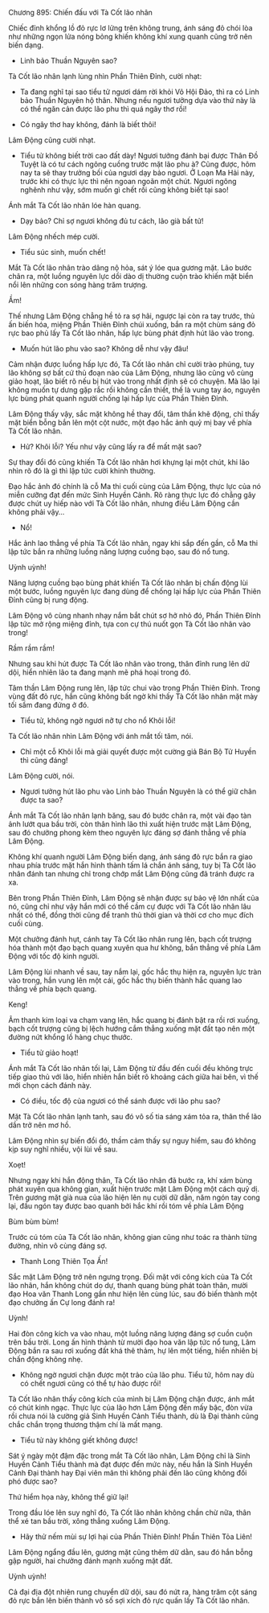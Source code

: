 




Chương 895: Chiến đấu với Tà Cốt lão nhân


Chiếc đỉnh khổng lồ đỏ rực lơ lửng trên không trung, ánh sáng đỏ chói lòa như những ngọn lửa nóng bỏng khiến không khí xung quanh cũng trở nên biến dạng.

- Linh bảo Thuần Nguyên sao?

Tà Cốt lão nhân lạnh lùng nhìn Phần Thiên Đỉnh, cười nhạt:

- Ta đang nghĩ tại sao tiểu tử ngươi dám rời khỏi Võ Hội Đảo, thì ra có Linh bảo Thuần Nguyên hộ thân. Nhưng nếu ngươi tưởng dựa vào thứ này là có thể ngăn cản được lão phu thì quá ngây thơ rồi!

- Có ngây thơ hay không, đánh là biết thôi!

Lâm Động cũng cười nhạt.

- Tiểu tử không biết trời cao đất dày! Ngươi tưởng đánh bại được Thân Đồ Tuyệt là có tư cách ngông cuồng trước mặt lão phu à? Cũng được, hôm nay ta sẽ thay trưởng bối của ngươi dạy bảo ngươi. Ở Loạn Ma Hải này, trước khi có thực lực thì nên ngoan ngoãn một chút. Ngươi ngông nghênh như vậy, sớm muốn gì chết rồi cũng không biết tại sao!

Ánh mắt Tà Cốt lão nhân lóe hàn quang.

- Dạy bảo? Chỉ sợ ngươi không đủ tư cách, lão già bất tử!

Lâm Động nhếch mép cười.

- Tiểu súc sinh, muốn chết!

Mắt Tà Cốt lão nhân trào dâng nộ hỏa, sát ý lóe qua gương mặt. Lão bước chân ra, một luồng nguyên lực dồi dào dị thường cuộn trào khiến mặt biển nổi lên những con sóng hàng trăm trượng.

Ầm!

Thế nhưng Lâm Động chẳng hề tỏ ra sợ hãi, ngược lại còn ra tay trước, thủ ấn biến hóa, miệng Phần Thiên Đỉnh chúi xuống, bắn ra một chùm sáng đỏ rực bao phủ lấy Tà Cốt lão nhân, hấp lực bùng phát định hút lão vào trong.

- Muốn hút lão phu vào sao? Không dễ như vậy đâu!

Cảm nhận được luồng hấp lực đó, Tà Cốt lão nhân chỉ cười trào phúng, tuy lão không sợ bất cứ thủ đoạn nào của Lâm Động, nhưng lão cũng vô cùng giảo hoạt, lão biết rõ nếu bị hút vào trong nhất định sẽ có chuyện. Mà lão lại không muốn tự dưng gặp rắc rối không cần thiết, thế là vung tay áo, nguyên lực bùng phát quanh người chống lại hấp lực của Phần Thiên Đỉnh.

Lâm Động thấy vậy, sắc mặt không hề thay đổi, tâm thần khẽ động, chỉ thấy mặt biển bỗng bắn lên một cột nước, một đạo hắc ảnh quỷ mị bay về phía Tà Cốt lão nhân.

- Hử? Khôi lỗi? Yếu như vậy cũng lấy ra để mất mặt sao?

Sự thay đổi đó cũng khiến Tà Cốt lão nhân hơi khựng lại một chút, khi lão nhìn rõ đó là gì thì lập tức cười khinh thường.

Đạo hắc ảnh đó chính là cỗ Ma thi cuối cùng của Lâm Động, thực lực của nó miễn cưỡng đạt đến mức Sinh Huyền Cảnh. Rõ ràng thực lực đó chẳng gây được chút uy hiếp nào với Tà Cốt lão nhân, nhưng điều Lâm Động cần không phải vậy…

- Nổ!

Hắc ảnh lao thẳng về phía Tà Cốt lão nhân, ngay khi sắp đến gần, cỗ Ma thi lập tức bắn ra những luồng năng lượng cuồng bạo, sau đó nổ tung.

Uỳnh uỳnh!

Năng lượng cuồng bạo bùng phát khiến Tà Cốt lão nhân bị chấn động lùi một bước, luồng nguyên lực đang dùng để chống lại hấp lực của Phần Thiên Đỉnh cũng bị rung động.

Lâm Động vô cùng nhanh nhạy nắm bắt chút sơ hở nhỏ đó, Phần Thiên Đỉnh lập tức mở rộng miệng đỉnh, tựa con cự thú nuốt gọn Tà Cốt lão nhân vào trong!

Rầm rầm rầm!

Nhưng sau khi hút được Tà Cốt lão nhân vào trong, thân đỉnh rung lên dữ dội, hiển nhiên lão ta đang mạnh mẽ phá hoại trong đó.

Tâm thần Lâm Động rung lên, lập tức chui vào trong Phần Thiên Đỉnh. Trong vùng đất đỏ rực, hắn cũng không bất ngờ khi thấy Tà Cốt lão nhân mặt mày tối sầm đang đứng ở đó.

- Tiểu tử, không ngờ ngươi nỡ tự cho nổ Khôi lỗi!

Tà Cốt lão nhân nhìn Lâm Động với ánh mắt tối tăm, nói.

- Chỉ một cỗ Khôi lỗi mà giải quyết được một cường giả Bán Bộ Tử Huyền thì cũng đáng!

Lâm Động cười, nói.

- Ngươi tưởng hút lão phu vào Linh bảo Thuần Nguyên là có thể giữ chân được ta sao?

Ánh mắt Tà Cốt lão nhân lạnh băng, sau đó bước chân ra, một vài đạo tàn ảnh lướt qua bầu trời, còn thân hình lão thì xuất hiện trước mặt Lâm Động, sau đó chưởng phong kèm theo nguyên lực đáng sợ đánh thẳng về phía Lâm Động.

Không khí quanh người Lâm Động biến dạng, ánh sáng đỏ rực bắn ra giao nhau phía trước mặt hắn hình thành tấm lá chắn ánh sáng, tuy bị Tà Cốt lão nhân đánh tan nhưng chỉ trong chớp mắt Lâm Động cũng đã tránh được ra xa.

Bên trong Phần Thiên Đỉnh, Lâm Động sẽ nhận được sự bảo vệ lớn nhất của nó, cũng chỉ như vậy hắn mới có thể cầm cự được với Tà Cốt lão nhân lâu nhất có thể, đồng thời cũng để tranh thủ thời gian và thời cơ cho mục đích cuối cùng.

Một chưởng đánh hụt, cánh tay Tà Cốt lão nhân rung lên, bạch cốt trượng hóa thành một đạo bạch quang xuyên qua hư không, bắn thẳng về phía Lâm Động với tốc độ kinh người.

Lâm Động lùi nhanh về sau, tay nắm lại, gốc hắc thụ hiện ra, nguyên lực tràn vào trong, hắn vung lên một cái, gốc hắc thụ biến thành hắc quang lao thẳng về phía bạch quang.

Keng!

Âm thanh kim loại va chạm vang lên, hắc quang bị đánh bật ra rồi rơi xuống, bạch cốt trượng cũng bị lệch hướng cắm thẳng xuống mặt đất tạo nên một đường nứt khổng lồ hàng chục thước.

- Tiểu tử giảo hoạt!

Ánh mắt Tà Cốt lão nhân tối lại, Lâm Động từ đầu đến cuối đều không trực tiếp giao thủ với lão, hiển nhiên hắn biết rõ khoảng cách giữa hai bên, vì thế mới chọn cách đánh này.

- Có điều, tốc độ của ngươi có thể sánh được với lão phu sao?

Mặt Tà Cốt lão nhân lạnh tanh, sau đó vô số tia sáng xám tỏa ra, thân thể lão dần trở nên mơ hồ.

Lâm Động nhìn sự biến đổi đó, thầm cảm thấy sự nguy hiểm, sau đó không kịp suy nghĩ nhiều, vội lùi về sau.

Xoẹt!

Nhưng ngay khi hắn động thân, Tà Cốt lão nhân đã bước ra, khí xám bùng phát xuyên qua không gian, xuất hiện trước mặt Lâm Động một cách quỷ dị. Trên gương mặt già nua của lão hiện lên nụ cười dữ dằn, năm ngón tay cong lại, đầu ngón tay được bao quanh bởi hắc khí rồi tóm về phía Lâm Động

Bùm bùm bùm!

Trước cú tóm của Tà Cốt lão nhân, không gian cũng như toác ra thành từng đường, nhìn vô cùng đáng sợ.

- Thanh Long Thiên Tọa Ấn!

Sắc mặt Lâm Động trở nên ngưng trọng. Đối mặt với công kích của Tà Cốt lão nhân, hắn không chút do dự, thanh quang bùng phát toàn thân, mười đạo Hoa văn Thanh Long gần như hiện lên cùng lúc, sau đó biến thành một đạo chưởng ấn Cự long đánh ra!

Uỳnh!

Hai đòn công kích va vào nhau, một luồng năng lượng đáng sợ cuồn cuộn trên bầu trời. Long ấn hình thành từ mười đạo hoa văn lập tức nổ tung, Lâm Động bắn ra sau rơi xuống đất khá thê thảm, hự lên một tiếng, hiển nhiên bị chấn động không nhẹ.

- Không ngờ ngươi chặn được một trảo của lão phu. Tiểu tử, hôm nay dù có chết ngươi cũng có thể tự hào được rồi!

Tà Cốt lão nhân thấy công kích của mình bị Lâm Động chặn được, ánh mắt có chút kinh ngạc. Thực lực của lão hơn Lâm Động đến mấy bậc, đòn vừa rồi chưa nói là cường giả Sinh Huyền Cảnh Tiểu thành, dù là Đại thành cũng chắc chắn trọng thương thậm chí là mất mạng.

- Tiểu tử này không giết không được!

Sát ý ngày một đậm đặc trong mắt Tà Cốt lão nhân, Lâm Động chỉ là Sinh Huyền Cảnh Tiểu thành mà đạt được đến mức này, nếu hắn là Sinh Huyền Cảnh Đại thành hay Đại viên mãn thì không phải đến lão cũng không đối phó được sao?

Thứ hiểm họa này, không thể giữ lại!

Trong đầu lóe lên suy nghĩ đó, Tà Cốt lão nhân không chần chừ nữa, thân thể xé tan bầu trời, xông thẳng xuống Lâm Động.

- Hãy thử nếm mùi sự lợi hại của Phần Thiên Đỉnh! Phần Thiên Tỏa Liên!

Lâm Động ngẩng đầu lên, gương mặt cũng thêm dữ dằn, sau đó hắn bỗng gập người, hai chưởng đánh mạnh xuống mặt đất.

Uỳnh uỳnh!

Cả đại địa đột nhiên rung chuyển dữ dội, sau đó nứt ra, hàng trăm cột sáng đỏ rực bắn lên biến thành vô số sợi xích đỏ rực quấn lấy Tà Cốt lão nhân.




